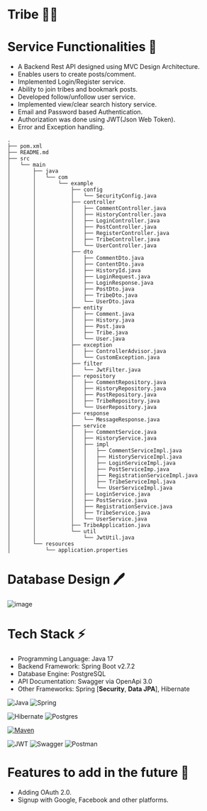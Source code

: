 # Tribe 🚀🚀

# **Service Functionalities** 🧠

- A Backend Rest API designed using MVC Design Architecture.
- Enables users to create posts/comment.
- Implemented Login/Register service.
- Ability to join tribes and bookmark posts.
- Developed follow/unfollow user service.
- Implemented view/clear search history service.
- Email and Password based Authentication.
- Authorization was done using JWT(Json Web Token).
- Error and Exception handling.

```
.
├── pom.xml
├── README.md
├── src
│   └── main
│       ├── java
│       │   └── com
│       │       └── example
│       │           ├── config
│       │           │   └── SecurityConfig.java
│       │           ├── controller
│       │           │   ├── CommentController.java
│       │           │   ├── HistoryController.java
│       │           │   ├── LoginController.java
│       │           │   ├── PostController.java
│       │           │   ├── RegisterController.java
│       │           │   ├── TribeController.java
│       │           │   └── UserController.java
│       │           ├── dto
│       │           │   ├── CommentDto.java
│       │           │   ├── ContentDto.java
│       │           │   ├── HistoryId.java
│       │           │   ├── LoginRequest.java
│       │           │   ├── LoginResponse.java
│       │           │   ├── PostDto.java
│       │           │   ├── TribeDto.java
│       │           │   └── UserDto.java
│       │           ├── entity
│       │           │   ├── Comment.java
│       │           │   ├── History.java
│       │           │   ├── Post.java
│       │           │   ├── Tribe.java
│       │           │   └── User.java
│       │           ├── exception
│       │           │   ├── ControllerAdvisor.java
│       │           │   └── CustomException.java
│       │           ├── filter
│       │           │   └── JwtFilter.java
│       │           ├── repository
│       │           │   ├── CommentRepository.java
│       │           │   ├── HistoryRepository.java
│       │           │   ├── PostRepository.java
│       │           │   ├── TribeRepository.java
│       │           │   └── UserRepository.java
│       │           ├── response
│       │           │   └── MessageResponse.java
│       │           ├── service
│       │           │   ├── CommentService.java
│       │           │   ├── HistoryService.java
│       │           │   ├── impl
│       │           │   │   ├── CommentServiceImpl.java
│       │           │   │   ├── HistoryServiceImpl.java
│       │           │   │   ├── LoginServiceImpl.java
│       │           │   │   ├── PostServiceImp.java
│       │           │   │   ├── RegistrationServiceImpl.java
│       │           │   │   ├── TribeServiceImpl.java
│       │           │   │   └── UserServiceImpl.java
│       │           │   ├── LoginService.java
│       │           │   ├── PostService.java
│       │           │   ├── RegistrationService.java
│       │           │   ├── TribeService.java
│       │           │   └── UserService.java
│       │           ├── TribeApplication.java
│       │           └── util
│       │               └── JwtUtil.java
│       └── resources
│           └── application.properties
```

# **Database Design 🖊️**

![image](https://user-images.githubusercontent.com/58389695/192824045-4302d4d5-3c60-4237-b59d-219e761baf22.png)

# **Tech Stack ⚡**

- Programming Language: Java 17
- Backend Framework: Spring Boot v2.7.2
- Database Engine: PostgreSQL
- API Documentation: Swagger via OpenApi 3.0
- Other Frameworks: Spring [**Security**, **Data JPA**], Hibernate

![Java](https://img.shields.io/badge/java-%23ED8B00.svg?style=for-the-badge&logo=java&logoColor=white)
![Spring](https://img.shields.io/badge/spring-%236DB33F.svg?style=for-the-badge&logo=spring&logoColor=white)

![Hibernate](https://img.shields.io/badge/Hibernate-59666C?style=for-the-badge&logo=Hibernate&logoColor=white)
![Postgres](https://img.shields.io/badge/postgres-%23316192.svg?style=for-the-badge&logo=postgresql&logoColor=white)

[![Maven](https://badgen.net/badge/icon/maven?icon=maven&label)](https://https://maven.apache.org/)

![JWT](https://img.shields.io/badge/JWT-black?style=for-the-badge&logo=JSON%20web%20tokens)
![Swagger](https://img.shields.io/badge/-Swagger-%23Clojure?style=for-the-badge&logo=swagger&logoColor=white)
![Postman](https://img.shields.io/badge/Postman-FF6C37?style=for-the-badge&logo=postman&logoColor=white)

# **Features to add in the future 💭**

- Adding OAuth 2.0.
- Signup with Google, Facebook and other platforms.
